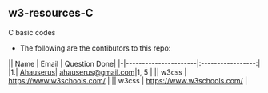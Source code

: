 ## w3-resources-C
C basic codes
- The following are the contibutors to this repo:

|| Name | Email | Question Done|
|-|----------------------|:-----------------:|
|1.| [Ahauserus](https://github.com/Ahauserus)| ahauserus@gmail.com|1, 5 |
|| w3css | https://www.w3schools.com/ |
|| w3css | https://www.w3schools.com/ |
